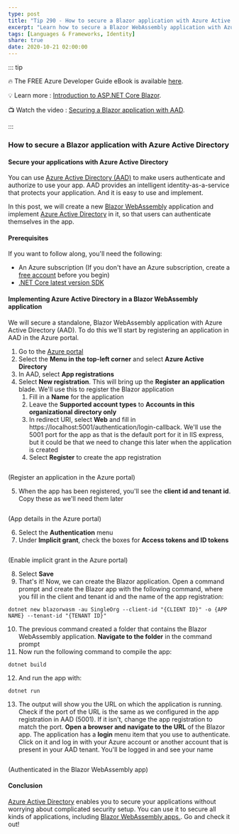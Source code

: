 ```yaml
---
type: post
title: "Tip 290 - How to secure a Blazor application with Azure Active Directory"
excerpt: "Learn how to secure a Blazor WebAssembly application with Azure Active Directory"
tags: [Languages & Frameworks, Identity]
share: true
date: 2020-10-21 02:00:00
---
```


::: tip 

:fire:  The FREE Azure Developer Guide eBook is available [here](http://aka.ms/azuredevebook?WT.mc_id=docs-azuredevtips-azureappsdev).

:bulb: Learn more : [Introduction to ASP.NET Core Blazor](https://docs.microsoft.com/aspnet/core/blazor/?WT.mc_id=docs-azuredevtips-azureappsdev). 

:tv: Watch the video : [Securing a Blazor application with AAD](https://youtu.be/uKz3fPuhk4E?WT.mc_id=youtube-azuredevtips-azureappsdev).

:::

### How to secure a Blazor application with Azure Active Directory

#### Secure your applications with Azure Active Directory
You can use [Azure Active Directory (AAD)](https://azure.microsoft.com/services/active-directory/?WT.mc_id=azure-azuredevtips-azureappsdev) to make users authenticate and authorize to use your app. AAD provides an intelligent identity-as-a-service that protects your application. And it is easy to use and implement. 

In this post, we will create a new [Blazor WebAssembly](https://docs.microsoft.com/aspnet/core/blazor/?view=aspnetcore-3.1#blazor-webassembly&?WT.mc_id=docs-azuredevtips-azureappsdev) application and implement [Azure Active Directory](https://azure.microsoft.com/services/active-directory/?WT.mc_id=azure-azuredevtips-azureappsdev) in it, so that users can authenticate themselves in the app.

#### Prerequisites
If you want to follow along, you'll need the following:
* An Azure subscription (If you don't have an Azure subscription, create a [free account](https://azure.microsoft.com/free/?WT.mc_id=azure-azuredevtips-azureappsdev) before you begin)
* [.NET Core latest version SDK](https://dotnet.microsoft.com/download/dotnet-core/3.1?WT.mc_id=microsoft-azuredevtips-azureappsdev)

#### Implementing Azure Active Directory in a Blazor WebAssembly application
We will secure a standalone, Blazor WebAssembly application with Azure Active Directory (AAD). To do this we'll start by registering an application in AAD in the Azure portal.

1. Go to the [Azure portal](https://portal.azure.com/?WT.mc_id=azure-azuredevtips-azureappsdev)
2. Select the **Menu in the top-left corner** and select **Azure Active Directory**
3. In AAD, select **App registrations**
4. Select **New registration**. This will bring up the **Register an application** blade. We'll use this to register the Blazor application
    1. Fill in a **Name** for the application
    2. Leave the **Supported account types** to **Accounts in this organizational directory only**
    3. In redirect URI, select **Web** and fill in https://localhost:5001/authentication/login-callback. We'll use the 5001 port for the app as that is the default port for it in IIS express, but it could be that we need to change this later when the application is created
    4. Select **Register** to create the app registration

<img :src="$withBase('/files/76appregistration.png')">

(Register an application in the Azure portal)

5. When the app has been registered, you'll see the **client id and tenant id**. Copy these as we'll need them later

<img :src="$withBase('/files/76clientid.png')">

(App details in the Azure portal)

6. Select the **Authentication** menu
7. Under **Implicit grant**, check the boxes for **Access tokens and ID tokens**

<img :src="$withBase('/files/76grant.png')">

(Enable implicit grant in the Azure portal)

8. Select **Save**
9. That's it! Now, we can create the Blazor application. Open a command prompt and create the Blazor app with the following command, where you fill in the client and tenant id and the name of the app registration:

```
dotnet new blazorwasm -au SingleOrg --client-id "{CLIENT ID}" -o {APP NAME} --tenant-id "{TENANT ID}"
```

10. The previous command created a folder that contains the Blazor WebAssembly application. **Navigate to the folder** in the command prompt
11. Now run the following command to compile the app:

```
dotnet build
```

12. And run the app with:

```
dotnet run
```

13. The output will show you the URL on which the application is running. Check if the port of the URL is the same as we configured in the app registration in AAD (5001). If it isn't, change the app registration to match the port. **Open a browser and navigate to the URL** of the Blazor app. The application has a **login** menu item that you use to authenticate. Click on it and log in with your Azure account or another account that is present in your AAD tenant. You'll be logged in and see your name

<img :src="$withBase('/files/76blazorlogin.png')">

(Authenticated in the Blazor WebAssembly app)

#### Conclusion
[Azure Active Directory](https://azure.microsoft.com/services/active-directory/?WT.mc_id=azure-azuredevtips-azureappsdev) enables you to secure your applications without worrying about complicated security setup. You can use it to secure all kinds of applications, including [Blazor WebAssembly apps.](https://docs.microsoft.com/aspnet/core/blazor/?view=aspnetcore-3.1#blazor-webassembly&?WT.mc_id=docs-azuredevtips-azureappsdev). Go and check it out!
